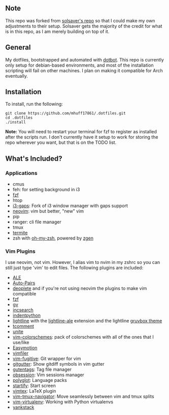 Note
--------
This repo was forked from [solsaver's repo](https://github.com/solsaver/dotfiles) so that I could make my own adjustments to
their setup. Solsaver gets the majority of the credit for what is in this repo, as I am merely building on top of it.

General
-------
My dotfiles, bootstrapped and automated with [dotbot](https://github.com/anishathalye/dotbot). This repo is currently only setup for debian-based environments, and most of the installation scripting will fail on other machines. I plan on making it compatible for Arch eventually.

Installation
------------

To install, run the following:
```console
git clone https://github.com/mhuff17861/.dotfiles.git
cd .dotfiles
./install
```
**Note:** You will need to restart your terminal for fzf to register as installed after the scripts run.
I don't currently have it setup to work for storing the repo wherever you want, but that is on the TODO list.

What's Included?
----------------
### Applications
- cmus
- feh: for setting background in i3
- [fzf](https://github.com/junegunn/fzf)
- htop
- [i3-gaps](https://github.com/Airblader/i3): Fork of i3 window manager with gaps support
- [neovim](https://github.com/neovim/neovim): vim but better, "new" vim
- pip
- ranger: cli file manager
- tmux
- [termite](https://github.com/thestinger/termite)
- zsh with [oh-my-zsh](https://github.com/robbyrussell/oh-my-zsh), powered by [zgen](https://github.com/tarjoilija/zgen)

### Vim Plugins
I use neovim, not vim. However, I alias vim to nvim in my zshrc so you can still just type 'vim' to edit files.
The following plugins are included:
- [ALE](https://github.com/w0rp/ale)
- [Auto-Pairs](https://github.com/jiangmiao/auto-pairs)
- [deoplete](https://github.com/Shougo/deoplete.nvim) and if you're not using neovim the plugins to make vim compatible
- [fzf](https://github.com/junegunn/fzf.vim)
- [gv](https://github.com/junegunn/gv.vim)
- [incsearch](https://github.com/haya14busa/incsearch.vim)
- [indentpython](https://github.com/vim-scripts/indentpython.vim)
- [lightline](https://github.com/itchyny/lightline.vim) with the [lightline-ale](https://github.com/maximbaz/lightline-ale) extension and the lightline [gruvbox theme](https://github.com/shinchu/lightline-gruvbox.vim)
- [tcomment](https://github.com/tomtom/tcomment_vim)
- [unite](https://github.com/Shougo/unite.vim)
- [vim-colorschemes](https://github.com/flazz/vim-colorschemes): pack of colorschemes with all of the ones that I use/like
- [Easymotion](https://github.com/easymotion/vim-easymotion)
- [vimfiler](https://github.com/Shougo/vimfiler.vim)
- [vim-fugitive](https://github.com/tpope/vim-fugitive): Git wrapper for vim
- [gitgutter](https://github.com/airblade/vim-gitgutter): Show gitdiff symbols in vim gutter
- [gutentags](https://github.com/ludovicchabant/vim-gutentags): Tag file manager
- [obsession](https://github.com/tpope/vim-obsession): Vim sessions manager
- [polyglot](https://github.com/sheerun/vim-polyglot): Language packs
- [startify](https://github.com/mhinz/vim-startify): Start screen
- [vimtex](https://github.com/lervag/vimtex): LaTeX plugin
- [vim-tmux-navigator](https://github.com/christoomey/vim-tmux-navigator): Move seamlessly between vim and tmux splits
- [vim-virtualenv](https://github.com/plytophogy/vim-virtualenv): Working with Python virtualenvs
- [yankstack](https://github.com/maxbrunsfeld/vim-yankstack)
